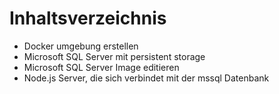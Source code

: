 # Inhaltsverzeichnis

- Docker umgebung erstellen
- Microsoft SQL Server mit persistent storage
- Microsoft SQL Server Image editieren
- Node.js Server, die sich verbindet mit der mssql Datenbank

<div class="abs-br m-6 flex gap-2">
  <a href="https://github.com/arlind-tbz/sportferienprojekt_2023_pla_arlind" target="_blank" alt="GitHub"
    class="text-xl slidev-icon-btn opacity-50 !border-none !hover:text-white">
    <carbon-logo-github />
  </a>
</div>
